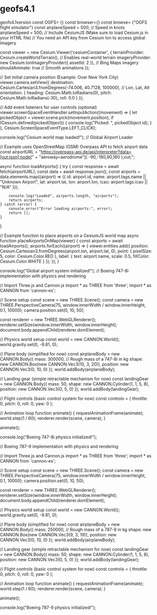# geofs4.1
geofs4.1version
const OGFS= {}
const browser={}
const browse= ("OGFS flight simulator")
const airplaneSpeed = 500; // Speed in knots
airplaneSpeed = 500; 
// Include CesiumJS (Make sure to load Cesium.js in your HTML file)
// You need an API key from Cesium Ion to access global imagery

const viewer = new Cesium.Viewer('cesiumContainer', {
    terrainProvider: Cesium.createWorldTerrain(), // Enables real-world terrain
    imageryProvider: new Cesium.IonImageryProvider({ assetId: 2 }), // Bing Maps imagery
    shouldAnimate: true // Smooth animations
});

// Set initial camera position (Example: Over New York City)
viewer.camera.setView({
    destination: Cesium.Cartesian3.fromDegrees(-74.006, 40.7128, 100000), // Lon, Lat, Alt
    orientation: {
        heading: Cesium.Math.toRadians(0),
        pitch: Cesium.Math.toRadians(-30),
        roll: 0.0
    }
});

// Add event listeners for user controls (optional)
viewer.screenSpaceEventHandler.setInputAction((movement) => {
    let pickedObject = viewer.scene.pick(movement.position);
    if (Cesium.defined(pickedObject)) {
        console.log("Picked: ", pickedObject.id);
    }
}, Cesium.ScreenSpaceEventType.LEFT_CLICK);

console.log("Cesium world map loaded!");
// Global Airport Loader

// Example uses OpenStreetMap (OSM) Overpass API to fetch airport data
const airportURL = "https://overpass-api.de/api/interpreter?data=[out:json];node[" + 
    "aeroway=aerodrome"]( -90,-180,90,180 );out;";

async function loadAirports() {
    try {
        const response = await fetch(airportURL);
        const data = await response.json();
        const airports = data.elements.map((airport) => ({
            id: airport.id,
            name: airport.tags.name || "Unknown Airport",
            lat: airport.lat,
            lon: airport.lon,
            icao: airport.tags.icao || "N/A"
        }));

        console.log("Loaded", airports.length, "airports");
        return airports;
    } catch (error) {
        console.error("Error loading airports:", error);
        return [];
    }
}

// Example function to place airports on a CesiumJS world map
async function placeAirportsOnMap(viewer) {
    const airports = await loadAirports();
    airports.forEach((airport) => {
        viewer.entities.add({
            position: Cesium.Cartesian3.fromDegrees(airport.lon, airport.lat, 0),
            point: { pixelSize: 5, color: Cesium.Color.RED },
            label: { text: airport.name, scale: 0.5, fillColor: Cesium.Color.WHITE }
        });
    });
}

console.log("Global airport system initialized!");
// Boeing 747-8i implementation with physics and rendering

// Import Three.js and Cannon.js
import * as THREE from 'three';
import * as CANNON from 'cannon-es';

// Scene setup
const scene = new THREE.Scene();
const camera = new THREE.PerspectiveCamera(75, window.innerWidth / window.innerHeight, 0.1, 10000);
camera.position.set(0, 10, 50);

const renderer = new THREE.WebGLRenderer();
renderer.setSize(window.innerWidth, window.innerHeight);
document.body.appendChild(renderer.domElement);

// Physics world setup
const world = new CANNON.World();
world.gravity.set(0, -9.81, 0);

// Plane body (simplified for now)
const airplaneBody = new CANNON.Body({
    mass: 300000, // Rough mass of a 747-8i in kg
    shape: new CANNON.Box(new CANNON.Vec3(10, 3, 20)),
    position: new CANNON.Vec3(0, 10, 0)
});
world.addBody(airplaneBody);

// Landing gear (simple retractable mechanism for now)
const landingGear = new CANNON.Body({
    mass: 50,
    shape: new CANNON.Cylinder(1, 1, 5, 8),
    position: new CANNON.Vec3(0, 5, 0)
});
world.addBody(landingGear);

// Flight controls (basic control system for now)
const controls = {
    throttle: 0,
    pitch: 0,
    roll: 0,
    yaw: 0
};

// Animation loop
function animate() {
    requestAnimationFrame(animate);
    world.step(1 / 60);
    renderer.render(scene, camera);
}

animate();

console.log("Boeing 747-8i physics initialized!");


// Boeing 787-9 implementation with physics and rendering

// Import Three.js and Cannon.js
import * as THREE from 'three';
import * as CANNON from 'cannon-es';

// Scene setup
const scene = new THREE.Scene();
const camera = new THREE.PerspectiveCamera(75, window.innerWidth / window.innerHeight, 0.1, 10000);
camera.position.set(0, 10, 50);

const renderer = new THREE.WebGLRenderer();
renderer.setSize(window.innerWidth, window.innerHeight);
document.body.appendChild(renderer.domElement);

// Physics world setup
const world = new CANNON.World();
world.gravity.set(0, -9.81, 0);

// Plane body (simplified for now)
const airplaneBody = new CANNON.Body({
    mass: 250000, // Rough mass of a 787-9 in kg
    shape: new CANNON.Box(new CANNON.Vec3(9, 3, 19)),
    position: new CANNON.Vec3(0, 10, 0)
});
world.addBody(airplaneBody);

// Landing gear (simple retractable mechanism for now)
const landingGear = new CANNON.Body({
    mass: 50,
    shape: new CANNON.Cylinder(1, 1, 5, 8),
    position: new CANNON.Vec3(0, 5, 0)
});
world.addBody(landingGear);

// Flight controls (basic control system for now)
const controls = {
    throttle: 0,
    pitch: 0,
    roll: 0,
    yaw: 0
};

// Animation loop
function animate() {
    requestAnimationFrame(animate);
    world.step(1 / 60);
    renderer.render(scene, camera);
}

animate();

console.log("Boeing 787-9 physics initialized!");
<!DOCTYPE html>
<html lang="en">
<head>
    <title>Flight Simulator</title>
    <script src="https://cesium.com/downloads/cesiumjs/releases/latest/Build/Cesium/Cesium.js"></script>
    <script type="module" src="main.js"></script>
</head>
<body>
    <div id="cesiumContainer" style="width: 100%; height: 100vh;"></div>
</body>
</html>
import { spawn747, spawn787 } from './aircraft.js';
import { loadAirports } from './airports.js';

// Initialize Cesium
const viewer = new Cesium.Viewer('cesiumContainer', {
    terrainProvider: Cesium.createWorldTerrain(),
});

// Load aircraft
spawn747(viewer);
spawn787(viewer);

// Load airports
loadAirports(viewer);
import child_process from "child_process";
import { existsSync, readFileSync, statSync } from "fs";
import { readFile, writeFile } from "fs/promises";
import { EOL } from "os";
import path from "path";
import { createRequire } from "module";
import { finished } from 'stream/promises';

import esbuild from "esbuild";
import { globby } from "globby";
import glslStripComments from "glsl-strip-comments";
import gulp from "gulp";
import { rimraf } from "rimraf";

import { mkdirp } from "mkdirp";

// Determines the scope of the workspace packages. If the scope is set to cesium, the workspaces should be @cesium/engine.
// This should match the scope of the dependencies of the root level package.json.
const scope = "cesium";

const require = createRequire(import.meta.url);
const packageJson = require("../package.json");
let version = packageJson.version;
if (/\.0$/.test(version)) {
  version = version.substring(0, version.length - 2);
}

const copyrightHeaderTemplate = readFileSync(
  path.join("Source", "copyrightHeader.js"),
  "utf8"
);
const combinedCopyrightHeader = copyrightHeaderTemplate.replace(
  "${version}",
  version
);

function escapeCharacters(token) {
  return token.replace(/[\-\[\]\/\{\}\(\)\*\+\?\.\\\^\$\|]/g, "\\$&");
}

function constructRegex(pragma, exclusive) {
  const prefix = exclusive ? "exclude" : "include";
  pragma = escapeCharacters(pragma);

  const s =
    `[\\t ]*\\/\\/>>\\s?${prefix}Start\\s?\\(\\s?(["'])${pragma}\\1\\s?,\\s?pragmas\\.${pragma}\\s?\\)\\s?;?` +
    // multiline code block
    `[\\s\\S]*?` +
    // end comment
    `[\\t ]*\\/\\/>>\\s?${prefix}End\\s?\\(\\s?(["'])${pragma}\\2\\s?\\)\\s?;?\\s?[\\t ]*\\n?`;

  return new RegExp(s, "gm");
}

const pragmas = {
  debug: false,
};
const stripPragmaPlugin = {
  name: "strip-pragmas",
  setup: (build) => {
    build.onLoad({ filter: /\.js$/ }, async (args) => {
      let source = await readFile(args.path, { encoding: "utf8" });

      try {
        for (const key in pragmas) {
          if (pragmas.hasOwnProperty(key)) {
            source = source.replace(constructRegex(key, pragmas[key]), "");
          }
        }

        return { contents: source };
      } catch (e) {
        return {
          errors: {
            text: e.message,
          },
        };
      }
    });
  },
};

// Print an esbuild warning
function printBuildWarning({ location, text }) {
  const { column, file, line, lineText, suggestion } = location;

  let message = `\n
  > ${file}:${line}:${column}: warning: ${text}
  ${lineText}
  `;

  if (suggestion && suggestion !== "") {
    message += `\n${suggestion}`;
  }

  console.log(message);
}

// Ignore `eval` warnings in third-party code we don't have control over
function handleBuildWarnings(result) {
  for (const warning of result.warnings) {
    if (!warning.location.file.includes("protobufjs.js")) {
      printBuildWarning(warning);
    }
  }
}

export const defaultESBuildOptions = () => {
  return {
    bundle: true,
    color: true,
    legalComments: `inline`,
    logLimit: 0,
    target: `es2020`,
  };
};

export async function getFilesFromWorkspaceGlobs(workspaceGlobs) {
  let files = [];
  // Iterate over each workspace and generate declarations for each file.
  for (const workspace of Object.keys(workspaceGlobs)) {
    // Since workspace source files are provided relative to the workspace,
    // the workspace path needs to be prepended.
    const workspacePath = `packages/${workspace.replace(`${scope}/`, ``)}`;
    const filesPaths = workspaceGlobs[workspace].map((glob) => {
      if (glob.indexOf(`!`) === 0) {
        return `!`.concat(workspacePath, `/`, glob.replace(`!`, ``));
      }
      return workspacePath.concat("/", glob);
    });

    files = files.concat(await globby(filesPaths));
  }
  return files;
}

const inlineWorkerPath = "Build/InlineWorkers.js";

/**
 * @typedef {object} CesiumBundles
 * @property {object} esm The ESM bundle.
 * @property {object} iife The IIFE bundle, for use in browsers.
 * @property {object} node The CommonJS bundle, for use in NodeJS.
 */

/**
 * Bundles all individual modules, optionally minifying and stripping out debug pragmas.
 * @param {object} options
 * @param {string} options.path Directory where build artifacts are output
 * @param {boolean} [options.minify=false] true if the output should be minified
 * @param {boolean} [options.removePragmas=false] true if the output should have debug pragmas stripped out
 * @param {boolean} [options.sourcemap=false] true if an external sourcemap should be generated
 * @param {boolean} [options.iife=false] true if an IIFE style module should be built
 * @param {boolean} [options.node=false] true if a CJS style node module should be built
 * @param {boolean} [options.incremental=false] true if build output should be cached for repeated builds
 * @param {boolean} [options.write=true] true if build output should be written to disk. If false, the files that would have been written as in-memory buffers
 * @returns {Promise<CesiumBundles>}
 */
export async function bundleCesiumJs(options) {
  const buildConfig = defaultESBuildOptions();
  buildConfig.entryPoints = ["Source/Cesium.js"];
  buildConfig.minify = options.minify;
  buildConfig.sourcemap = options.sourcemap;
  buildConfig.plugins = options.removePragmas ? [stripPragmaPlugin] : undefined;
  buildConfig.write = options.write;
  buildConfig.banner = {
    js: combinedCopyrightHeader,
  };
  // print errors immediately, and collect warnings so we can filter out known ones
  buildConfig.logLevel = "info";

  const contexts = {};
  const incremental = options.incremental;
  let build = esbuild.build;
  if (incremental) {
    build = esbuild.context;
  }

  // Build ESM
  const esm = await build({
    ...buildConfig,
    format: "esm",
    outfile: path.join(options.path, "index.js"),
  });

  if (incremental) {
    contexts.esm = esm;
  } else {
    handleBuildWarnings(esm);
  }

  // Build IIFE
  if (options.iife) {
    const iifeWorkers = await bundleWorkers({
      iife: true,
      minify: options.minify,
      sourcemap: false,
      path: options.path,
      removePragmas: options.removePragmas,
      incremental: incremental,
      write: options.write,
    });

    const iife = await build({
      ...buildConfig,
      format: "iife",
      inject: [inlineWorkerPath],
      globalName: "Cesium",
      outfile: path.join(options.path, "Cesium.js"),
      logOverride: {
        "empty-import-meta": "silent",
      },
    });

    if (incremental) {
      contexts.iife = iife;
      contexts.iifeWorkers = iifeWorkers;
    } else {
      handleBuildWarnings(iife);
      rimraf.sync(inlineWorkerPath);
    }
  }

  if (options.node) {
    const node = await build({
      ...buildConfig,
      format: "cjs",
      platform: "node",
      logOverride: {
        "empty-import-meta": "silent",
      },
      define: {
        // TransformStream is a browser-only implementation depended on by zip.js
        TransformStream: "null",
      },
      outfile: path.join(options.path, "index.cjs"),
    });

    if (incremental) {
      contexts.node = node;
    } else {
      handleBuildWarnings(node);
    }
  }

  return contexts;
}

function filePathToModuleId(moduleId) {
  return moduleId.substring(0, moduleId.lastIndexOf(".")).replace(/\\/g, "/");
}

const workspaceSourceFiles = {
  engine: [
    "packages/engine/Source/**/*.js",
    "!packages/engine/Source/*.js",
    "!packages/engine/Source/Workers/**",
    "packages/engine/Source/Workers/createTaskProcessorWorker.js",
    "!packages/engine/Source/ThirdParty/Workers/**.js",
    "!packages/engine/Source/ThirdParty/google-earth-dbroot-parser.js",
    "!packages/engine/Source/ThirdParty/_*",
  ],
  widgets: ["packages/widgets/Source/**/*.js"],
};

/**
 * Generates export declaration from a file from a workspace.
 *
 * @param {string} workspace The workspace the file belongs to.
 * @param {string} file The file.
 * @returns {string} The export declaration.
 */
function generateDeclaration(workspace, file) {
  let assignmentName = path.basename(file, path.extname(file));

  let moduleId = file;
  moduleId = filePathToModuleId(moduleId);

  if (moduleId.indexOf("Source/Shaders") > -1) {
    assignmentName = `_shaders${assignmentName}`;
  }
  assignmentName = assignmentName.replace(/(\.|-)/g, "_");
  return `export { ${assignmentName} } from '@${scope}/${workspace}';`;
}

/**
 * Creates a single entry point file, Cesium.js, which imports all individual modules exported from the Cesium API.
 * @returns {Buffer} contents
 */
export async function createCesiumJs() {
  let contents = `export const VERSION = '${version}';\n`;

  // Iterate over each workspace and generate declarations for each file.
  for (const workspace of Object.keys(workspaceSourceFiles)) {
    const files = await globby(workspaceSourceFiles[workspace]);
    const declarations = files.map((file) =>
      generateDeclaration(workspace, file)
    );
    contents += declarations.join(`${EOL}`);
    contents += "\n";
  }
  await writeFile("Source/Cesium.js", contents, { encoding: "utf-8" });

  return contents;
}

const workspaceSpecFiles = {
  engine: ["packages/engine/Specs/**/*Spec.js"],
  widgets: ["packages/widgets/Specs/**/*Spec.js"],
};

/**
 * Creates a single entry point file, Specs/SpecList.js, which imports all individual spec files.
 * @returns {Buffer} contents
 */
export async function createCombinedSpecList() {
  let contents = `export const VERSION = '${version}';\n`;

  for (const workspace of Object.keys(workspaceSpecFiles)) {
    const files = await globby(workspaceSpecFiles[workspace]);
    for (const file of files) {
      contents += `import '../${file}';\n`;
    }
  }

  await writeFile(path.join("Specs", "SpecList.js"), contents, {
    encoding: "utf-8",
  });

  return contents;
}

/**
 * @param {object} options
 * @param {string} options.path output directory
 * @param {boolean} [options.iife=false] true if the worker output should be inlined into a top-level iife file, ie. in Cesium.js
 * @param {boolean} [options.minify=false] true if the worker output should be minified
 * @param {boolean} [options.removePragmas=false] true if debug pragma should be removed
 * @param {boolean} [options.sourcemap=false] true if an external sourcemap should be generated
 * @param {boolean} [options.incremental=false] true if build output should be cached for repeated builds
 * @param {boolean} [options.write=true] true if build output should be written to disk. If false, the files that would have been written as in-memory buffers
 */
export async function bundleWorkers(options) {
  // Copy ThirdParty workers
  const thirdPartyWorkers = await globby([
    "packages/engine/Source/ThirdParty/Workers/**.js",
    "!packages/engine/Source/ThirdParty/Workers/basis_transcoder.js",
  ]);

  const thirdPartyWorkerConfig = defaultESBuildOptions();
  thirdPartyWorkerConfig.bundle = false;
  thirdPartyWorkerConfig.entryPoints = thirdPartyWorkers;
  thirdPartyWorkerConfig.outdir = options.path;
  thirdPartyWorkerConfig.minify = options.minify;
  thirdPartyWorkerConfig.outbase = "packages/engine/Source";
  await esbuild.build(thirdPartyWorkerConfig);

  // Bundle Cesium workers
  const workers = await globby(["packages/engine/Source/Workers/**"]);
  const workerConfig = defaultESBuildOptions();
  workerConfig.bundle = true;
  workerConfig.external = ["fs", "path"];

  if (options.iife) {
    let contents = ``;
    const files = await globby(workers);
    const declarations = files.map((file) => {
      let assignmentName = path.basename(file, path.extname(file));
      assignmentName = assignmentName.replace(/(\.|-)/g, "_");
      return `export const ${assignmentName} = () => { import('./${file}'); };`;
    });
    contents += declarations.join(`${EOL}`);
    contents += "\n";

    workerConfig.globalName = "CesiumWorkers";
    workerConfig.format = "iife";
    workerConfig.stdin = {
      contents: contents,
      resolveDir: ".",
    };
    workerConfig.minify = options.minify;
    workerConfig.write = false;
    workerConfig.logOverride = {
      "empty-import-meta": "silent",
    };
  } else {
    workerConfig.format = "esm";
    workerConfig.splitting = true;
    workerConfig.banner = {
      js: combinedCopyrightHeader,
    };
    workerConfig.entryPoints = workers;
    workerConfig.outdir = path.join(options.path, "Workers");
    workerConfig.minify = options.minify;
    workerConfig.write = options.write;
  }

  const incremental = options.incremental;
  let build = esbuild.build;
  if (incremental) {
    build = esbuild.context;
  }

  if (!options.iife) {
    return build(workerConfig);
  }

  //if iife, write this output to it's own file in which the script content is exported
  const writeInjectionCode = (result) => {
    const bundle = result.outputFiles[0].contents;
    const base64 = Buffer.from(bundle).toString("base64");
    const contents = `globalThis.CESIUM_WORKERS = atob("${base64}");`;
    return writeFile(inlineWorkerPath, contents);
  };

  if (incremental) {
    const context = await build(workerConfig);
    const rebuild = context.rebuild;
    context.rebuild = async () => {
      const result = await rebuild();
      if (result) {
        await writeInjectionCode(result);
      }
      return result;
    };
    return context;
  }

  const result = await build(workerConfig);
  return writeInjectionCode(result);
}

const shaderFiles = [
  "packages/engine/Source/Shaders/**/*.glsl",
  "packages/engine/Source/ThirdParty/Shaders/*.glsl",
];
export async function glslToJavaScript(minify, minifyStateFilePath, workspace) {
  await writeFile(minifyStateFilePath, minify.toString());
  const minifyStateFileLastModified = existsSync(minifyStateFilePath)
    ? statSync(minifyStateFilePath).mtime.getTime()
    : 0;

  // collect all currently existing JS files into a set, later we will remove the ones
  // we still are using from the set, then delete any files remaining in the set.
  const leftOverJsFiles = {};

  const files = await globby([
    `packages/${workspace}/Source/Shaders/**/*.js`,
    `packages/${workspace}/Source/ThirdParty/Shaders/*.js`,
  ]);
  files.forEach(function (file) {
    leftOverJsFiles[path.normalize(file)] = true;
  });

  const builtinFunctions = [];
  const builtinConstants = [];
  const builtinStructs = [];

  const glslFiles = await globby(shaderFiles);
  await Promise.all(
    glslFiles.map(async function (glslFile) {
      glslFile = path.normalize(glslFile);
      const baseName = path.basename(glslFile, ".glsl");
      const jsFile = `${path.join(path.dirname(glslFile), baseName)}.js`;

      // identify built in functions, structs, and constants
      const baseDir = path.join(
        `packages/${workspace}/`,
        "Source",
        "Shaders",
        "Builtin"
      );
      if (
        glslFile.indexOf(path.normalize(path.join(baseDir, "Functions"))) === 0
      ) {
        builtinFunctions.push(baseName);
      } else if (
        glslFile.indexOf(path.normalize(path.join(baseDir, "Constants"))) === 0
      ) {
        builtinConstants.push(baseName);
      } else if (
        glslFile.indexOf(path.normalize(path.join(baseDir, "Structs"))) === 0
      ) {
        builtinStructs.push(baseName);
      }

      delete leftOverJsFiles[jsFile];

      const jsFileExists = existsSync(jsFile);
      const jsFileModified = jsFileExists
        ? statSync(jsFile).mtime.getTime()
        : 0;
      const glslFileModified = statSync(glslFile).mtime.getTime();

      if (
        jsFileExists &&
        jsFileModified > glslFileModified &&
        jsFileModified > minifyStateFileLastModified
      ) {
        return;
      }

      let contents = await readFile(glslFile, { encoding: "utf8" });
      contents = contents.replace(/\r\n/gm, "\n");

      let copyrightComments = "";
      const extractedCopyrightComments = contents.match(
        /\/\*\*(?:[^*\/]|\*(?!\/)|\n)*?@license(?:.|\n)*?\*\//gm
      );
      if (extractedCopyrightComments) {
        copyrightComments = `${extractedCopyrightComments.join("\n")}\n`;
      }

      if (minify) {
        contents = glslStripComments(contents);
        contents = contents
          .replace(/\s+$/gm, "")
          .replace(/^\s+/gm, "")
          .replace(/\n+/gm, "\n");
        contents += "\n";
      }

      contents = contents.split('"').join('\\"').replace(/\n/gm, "\\n\\\n");
      contents = `${copyrightComments}\
//This file is automatically rebuilt by the Cesium build process.\n\
export default "${contents}";\n`;

      return writeFile(jsFile, contents);
    })
  );

  // delete any left over JS files from old shaders
  Object.keys(leftOverJsFiles).forEach(function (filepath) {
    rimraf.sync(filepath);
  });

  const generateBuiltinContents = function (contents, builtins, path) {
    for (let i = 0; i < builtins.length; i++) {
      const builtin = builtins[i];
      contents.imports.push(
        `import czm_${builtin} from './${path}/${builtin}.js'`
      );
      contents.builtinLookup.push(`czm_${builtin} : ` + `czm_${builtin}`);
    }
  };

  //generate the JS file for Built-in GLSL Functions, Structs, and Constants
  const contents = {
    imports: [],
    builtinLookup: [],
  };
  generateBuiltinContents(contents, builtinConstants, "Constants");
  generateBuiltinContents(contents, builtinStructs, "Structs");
  generateBuiltinContents(contents, builtinFunctions, "Functions");

  const fileContents = `//This file is automatically rebuilt by the Cesium build process.\n${contents.imports.join(
    "\n"
  )}\n\nexport default {\n    ${contents.builtinLookup.join(",\n    ")}\n};\n`;

  return writeFile(
    path.join(
      `packages/${workspace}/`,
      "Source",
      "Shaders",
      "Builtin",
      "CzmBuiltins.js"
    ),
    fileContents
  );
}

const externalResolvePlugin = {
  name: "external-cesium",
  setup: (build) => {
    // In Specs, when we import files from the source files, we import
    // them from the index.js files. This plugin replaces those imports
    // with the IIFE Cesium.js bundle that's loaded in the browser
    // in SpecRunner.html.
    build.onResolve({ filter: new RegExp(`index\.js$`) }, () => {
      return {
        path: "Cesium",
        namespace: "external-cesium",
      };
    });

    build.onResolve({ filter: /@cesium/ }, () => {
      return {
        path: "Cesium",
        namespace: "external-cesium",
      };
    });

    build.onLoad(
      {
        filter: new RegExp(`^Cesium$`),
        namespace: "external-cesium",
      },
      () => {
        const contents = `module.exports = Cesium`;
        return {
          contents,
        };
      }
    );
  },
};

/**
 * Creates a template html file in the Sandcastle app listing the gallery of demos
 * @param {boolean} [noDevelopmentGallery=false] true if the development gallery should not be included in the list
 * @returns {Promise<any>}
 */
export async function createGalleryList(noDevelopmentGallery) {
  const demoObjects = [];
  const demoJSONs = [];
  const output = path.join("Apps", "Sandcastle", "gallery", "gallery-index.js");

  const fileList = ["Apps/Sandcastle/gallery/**/*.html"];
  if (noDevelopmentGallery) {
    fileList.push("!Apps/Sandcastle/gallery/development/**/*.html");
  }

  // In CI, the version is set to something like '1.43.0-branch-name-buildNumber'
  // We need to extract just the Major.Minor version
  const majorMinor = packageJson.version.match(/^(.*)\.(.*)\./);
  const major = majorMinor[1];
  const minor = Number(majorMinor[2]) - 1; // We want the last release, not current release
  const tagVersion = `${major}.${minor}`;

  // Get an array of demos that were added since the last release.
  // This includes newly staged local demos as well.
  let newDemos = [];
  try {
    newDemos = child_process
      .execSync(
        `git diff --name-only --diff-filter=A ${tagVersion} Apps/Sandcastle/gallery/*.html`,
        { stdio: ["pipe", "pipe", "ignore"] }
      )
      .toString()
      .trim()
      .split("\n");
  } catch {
    // On a Cesium fork, tags don't exist so we can't generate the list.
  }

  let helloWorld;
  const files = await globby(fileList);
  files.forEach(function (file) {
    const demo = filePathToModuleId(
      path.relative("Apps/Sandcastle/gallery", file)
    );

    const demoObject = {
      name: demo,
      isNew: newDemos.includes(file),
    };

    if (existsSync(`${file.replace(".html", "")}.jpg`)) {
      demoObject.img = `${demo}.jpg`;
    }

    demoObjects.push(demoObject);

    if (demo === "Hello World") {
      helloWorld = demoObject;
    }
  });

  demoObjects.sort(function (a, b) {
    if (a.name < b.name) {
      return -1;
    } else if (a.name > b.name) {
      return 1;
    }
    return 0;
  });

  const helloWorldIndex = Math.max(demoObjects.indexOf(helloWorld), 0);

  for (let i = 0; i < demoObjects.length; ++i) {
    demoJSONs[i] = JSON.stringify(demoObjects[i], null, 2);
  }

  const contents = `\
// This file is automatically rebuilt by the Cesium build process.\n\
const hello_world_index = ${helloWorldIndex};\n\
const VERSION = '${version}';\n\
const gallery_demos = [${demoJSONs.join(", ")}];\n\
const has_new_gallery_demos = ${newDemos.length > 0 ? "true;" : "false;"}\n`;

  await writeFile(output, contents);

  // Compile CSS for Sandcastle
  return esbuild.build({
    entryPoints: [
      path.join("Apps", "Sandcastle", "templates", "bucketRaw.css"),
    ],
    minify: true,
    banner: {
      css:
        "/* This file is automatically rebuilt by the Cesium build process. */\n",
    },
    outfile: path.join("Apps", "Sandcastle", "templates", "bucket.css"),
  });
}

/**
 * Helper function to copy files.
 *
 * @param {string[]} globs The file globs to be copied.
 * @param {string} destination The path to copy the files to.
 * @param {string} base The base path to omit from the globs when files are copied. Defaults to "".
 * @returns {Promise<Buffer>} A promise containing the stream output as a buffer.
 */
export async function copyFiles(globs, destination, base) {
  const stream = gulp
    .src(globs, { nodir: true, base: base ?? "", encoding: false })
    .pipe(gulp.dest(destination));

  await finished(stream);
  return stream;
}

/**
 * Copy assets from engine.
 *
 * @param {string} destination The path to copy files to.
 * @returns {Promise<void>} A promise that completes when all assets are copied to the destination.
 */
export async function copyEngineAssets(destination) {
  const engineStaticAssets = [
    "packages/engine/Source/**",
    "!packages/engine/Source/**/*.js",
    "!packages/engine/Source/**/*.ts",
    "!packages/engine/Source/**/*.glsl",
    "!packages/engine/Source/**/*.css",
    "!packages/engine/Source/**/*.md",
  ];

  await copyFiles(engineStaticAssets, destination, "packages/engine/Source");

  // Since the CesiumWidget was part of the Widgets folder, the files must be manually
  // copied over to the right directory.

  await copyFiles(
    ["packages/engine/Source/Widget/**", "!packages/engine/Source/Widget/*.js"],
    path.join(destination, "Widgets/CesiumWidget"),
    "packages/engine/Source/Widget"
  );
}

/**
 * Copy assets from widgets.
 *
 * @param {string} destination The path to copy files to.
 * @returns {Promise<void>} A promise that completes when all assets are copied to the destination.
 */
export async function copyWidgetsAssets(destination) {
  const widgetsStaticAssets = [
    "packages/widgets/Source/**",
    "!packages/widgets/Source/**/*.js",
    "!packages/widgets/Source/**/*.ts",
    "!packages/widgets/Source/**/*.css",
    "!packages/widgets/Source/**/*.glsl",
    "!packages/widgets/Source/**/*.md",
  ];

  await copyFiles(widgetsStaticAssets, destination, "packages/widgets/Source");
}

/**
 * Creates .jshintrc for use in Sandcastle
 * @returns {Buffer} contents
 */
export async function createJsHintOptions() {
  const jshintrc = JSON.parse(
    await readFile(path.join("Apps", "Sandcastle", ".jshintrc"), {
      encoding: "utf8",
    })
  );

  const contents = `\
  // This file is automatically rebuilt by the Cesium build process.\n\
  const sandcastleJsHintOptions = ${JSON.stringify(jshintrc, null, 4)};\n`;

  await writeFile(
    path.join("Apps", "Sandcastle", "jsHintOptions.js"),
    contents
  );

  return contents;
}

/**
 * Bundles spec files for testing in the browser and on the command line with karma.
 * @param {object} options
 * @param {boolean} [options.incremental=false] true if the build should be cached for repeated rebuilds
 * @param {boolean} [options.write=false] true if build output should be written to disk. If false, the files that would have been written as in-memory buffers
 * @returns {Promise<any>}
 */
export async function bundleCombinedSpecs(options) {
  options = options || {};

  let build = esbuild.build;
  if (options.incremental) {
    build = esbuild.context;
  }

  return build({
    entryPoints: [
      "Specs/spec-main.js",
      "Specs/SpecList.js",
      "Specs/karma-main.js",
    ],
    bundle: true,
    format: "esm",
    sourcemap: true,
    outdir: path.join("Build", "Specs"),
    plugins: [externalResolvePlugin],
    write: options.write,
  });
}

/**
 * Bundles test worker in used specs.
 * @param {object} options
 * @param {boolean} [options.incremental=false] true if the build should be cached for repeated rebuilds
 * @param {boolean} [options.write=false] true if build output should be written to disk. If false, the files that would have been written as in-memory buffers
 * @returns {Promise<any>}
 */
export async function bundleTestWorkers(options) {
  options = options || {};

  let build = esbuild.build;
  if (options.incremental) {
    build = esbuild.context;
  }

  const workers = await globby(["Specs/TestWorkers/**.js"]);
  return build({
    entryPoints: workers,
    bundle: true,
    format: "esm",
    sourcemap: true,
    outdir: path.join("Build", "Specs", "TestWorkers"),
    external: ["fs", "path"],
    write: options.write,
  });
}

/**
 * Creates the index.js for a package.
 *
 * @param {string} workspace The workspace to create the index.js for.
 * @returns
 */
export async function createIndexJs(workspace) {
  let contents = `globalThis.CESIUM_VERSION = "${version}";\n`;

  // Iterate over all provided source files for the workspace and export the assignment based on file name.
  const workspaceSources = workspaceSourceFiles[workspace];
  if (!workspaceSources) {
    throw new Error(`Unable to find source files for workspace: ${workspace}`);
  }

  const files = await globby(workspaceSources);
  files.forEach(function (file) {
    file = path.relative(`packages/${workspace}`, file);

    let moduleId = file;
    moduleId = filePathToModuleId(moduleId);

    // Rename shader files, such that ViewportQuadFS.glsl is exported as _shadersViewportQuadFS in JS.

    let assignmentName = path.basename(file, path.extname(file));
    if (moduleId.indexOf(`Source/Shaders/`) === 0) {
      assignmentName = `_shaders${assignmentName}`;
    }
    assignmentName = assignmentName.replace(/(\.|-)/g, "_");
    contents += `export { default as ${assignmentName} } from './${moduleId}.js';${EOL}`;
  });

  await writeFile(`packages/${workspace}/index.js`, contents, {
    encoding: "utf-8",
  });

  return contents;
}

/**
 * Creates a single entry point file by importing all individual spec files.
 * @param {string[]} files The individual spec files.
 * @param {string} workspace The workspace.
 * @param {string} outputPath The path the file is written to.
 */
async function createSpecListForWorkspace(files, workspace, outputPath) {
  let contents = "";
  files.forEach(function (file) {
    contents += `import './${filePathToModuleId(file).replace(
      `packages/${workspace}/Specs/`,
      ""
    )}.js';\n`;
  });

  await writeFile(outputPath, contents, {
    encoding: "utf-8",
  });

  return contents;
}

/**
 * Bundles CSS files.
 *
 * @param {object} options
 * @param {string[]} options.filePaths The file paths to bundle.
 * @param {boolean} options.sourcemap
 * @param {boolean} options.minify
 * @param {string} options.outdir The output directory.
 * @param {string} options.outbase The
 */
async function bundleCSS(options) {
  // Configure options for esbuild.
  const esBuildOptions = defaultESBuildOptions();
  esBuildOptions.entryPoints = await globby(options.filePaths);
  esBuildOptions.loader = {
    ".gif": "text",
    ".png": "text",
  };
  esBuildOptions.sourcemap = options.sourcemap;
  esBuildOptions.minify = options.minify;
  esBuildOptions.outdir = options.outdir;
  esBuildOptions.outbase = options.outbase;

  await esbuild.build(esBuildOptions);
}

const workspaceCssFiles = {
  engine: ["packages/engine/Source/**/*.css"],
  widgets: ["packages/widgets/Source/**/*.css"],
};

/**
 * Bundles spec files for testing in the browser.
 *
 * @param {object} options
 * @param {boolean} [options.incremental=false] True if builds should be generated incrementally.
 * @param {string} options.outbase The base path the output files are relative to.
 * @param {string} options.outdir The directory to place the output in.
 * @param {string} options.specListFile The path to the SpecList.js file
 * @param {boolean} [options.write=true] True if bundles generated are written to files instead of in-memory buffers.
 * @returns {object} The bundle generated from Specs.
 */
async function bundleSpecs(options) {
  const incremental = options.incremental ?? true;
  const write = options.write ?? true;

  const buildOptions = {
    bundle: true,
    format: "esm",
    outdir: options.outdir,
    sourcemap: true,
    target: "es2020",
    write: write,
  };

  let build = esbuild.build;
  if (incremental) {
    build = esbuild.context;
  }

  // When bundling specs for a workspace, the spec-main.js and karma-main.js
  // are bundled separately since they use a different outbase than the workspace's SpecList.js.
  await build({
    ...buildOptions,
    entryPoints: ["Specs/spec-main.js", "Specs/karma-main.js"],
  });

  return build({
    ...buildOptions,
    entryPoints: [options.specListFile],
    outbase: options.outbase,
  });
}

/**
 * Builds the engine workspace.
 *
 * @param {object} options
 * @param {boolean} [options.incremental=false] True if builds should be generated incrementally.
 * @param {boolean} [options.minify=false] True if bundles should be minified.
 * @param {boolean} [options.write=true] True if bundles generated are written to files instead of in-memory buffers.
 */
export const buildEngine = async (options) => {
  options = options || {};

  const incremental = options.incremental ?? false;
  const minify = options.minify ?? false;
  const write = options.write ?? true;

  // Create Build folder to place build artifacts.
  mkdirp.sync("packages/engine/Build");

  // Convert GLSL files to JavaScript modules.
  await glslToJavaScript(
    minify,
    "packages/engine/Build/minifyShaders.state",
    "engine"
  );

  // Create index.js
  await createIndexJs("engine");

  // Build workers.
  await bundleWorkers({
    ...options,
    iife: false,
    path: "packages/engine/Build",
  });

  // Create SpecList.js
  const specFiles = await globby(workspaceSpecFiles["engine"]);
  const specListFile = path.join("packages/engine/Specs", "SpecList.js");
  await createSpecListForWorkspace(specFiles, "engine", specListFile);

  await bundleSpecs({
    incremental: incremental,
    outbase: "packages/engine/Specs",
    outdir: "packages/engine/Build/Specs",
    specListFile: specListFile,
    write: write,
  });
};

/**
 * Builds the widgets workspace.
 *
 * @param {object} options
 * @param {boolean} [options.incremental=false] True if builds should be generated incrementally.
 * @param {boolean} [options.write=true] True if bundles generated are written to files instead of in-memory buffers.
 */
export const buildWidgets = async (options) => {
  options = options || {};

  const incremental = options.incremental ?? false;
  const write = options.write ?? true;

  // Generate Build folder to place build artifacts.
  mkdirp.sync("packages/widgets/Build");

  // Create index.js
  await createIndexJs("widgets");

  // Create SpecList.js
  const specFiles = await globby(workspaceSpecFiles["widgets"]);
  const specListFile = path.join("packages/widgets/Specs", "SpecList.js");
  await createSpecListForWorkspace(specFiles, "widgets", specListFile);

  await bundleSpecs({
    incremental: incremental,
    outbase: "packages/widgets/Specs",
    outdir: "packages/widgets/Build/Specs",
    specListFile: specListFile,
    write: write,
  });
};

/**
 * Build CesiumJS.
 *
 * @param {object} options
 * @param {boolean} [options.development=true] True if build is targeted for development.
 * @param {boolean} [options.iife=true] True if IIFE bundle should be generated.
 * @param {boolean} [options.incremental=true] True if builds should be generated incrementally.
 * @param {boolean} [options.minify=false] True if bundles should be minified.
 * @param {boolean} [options.node=true] True if CommonJS bundle should be generated.
 * @param {boolean} options.outputDirectory The directory where the output should go.
 * @param {boolean} [options.removePragmas=false] True if debug pragmas should be removed.
 * @param {boolean} [options.sourcemap=true] True if sourcemap should be included in the generated bundles.
 * @param {boolean} [options.write=true] True if bundles generated are written to files instead of in-memory buffers.
 */
export async function buildCesium(options) {
  const development = options.development ?? true;
  const iife = options.iife ?? true;
  const incremental = options.incremental ?? false;
  const minify = options.minify ?? false;
  const node = options.node ?? true;
  const removePragmas = options.removePragmas ?? false;
  const sourcemap = options.sourcemap ?? true;
  const write = options.write ?? true;

  // Generate Build folder to place build artifacts.
  mkdirp.sync("Build");
  const outputDirectory =
    options.outputDirectory ??
    path.join("Build", `Cesium${!minify ? "Unminified" : ""}`);
  rimraf.sync(outputDirectory);

  await writeFile(
    "Build/package.json",
    JSON.stringify({
      type: "commonjs",
    }),
    "utf8"
  );

  // Create Cesium.js
  await createCesiumJs();

  // Create SpecList.js
  await createCombinedSpecList();

  // Bundle ThirdParty files.
  await bundleCSS({
    filePaths: [
      "packages/engine/Source/ThirdParty/google-earth-dbroot-parser.js",
    ],
    minify: minify,
    sourcemap: sourcemap,
    outdir: outputDirectory,
    outbase: "packages/engine/Source",
  });

  // Bundle CSS files.
  await bundleCSS({
    filePaths: workspaceCssFiles[`engine`],
    outdir: path.join(outputDirectory, "Widgets/CesiumWidget"),
    outbase: "packages/engine/Source/Widget",
  });
  await bundleCSS({
    filePaths: workspaceCssFiles[`widgets`],
    outdir: path.join(outputDirectory, "Widgets"),
    outbase: "packages/widgets/Source",
  });

  const workersContext = await bundleWorkers({
    iife: false,
    minify: minify,
    sourcemap: sourcemap,
    path: outputDirectory,
    removePragmas: removePragmas,
    incremental: incremental,
    write: write,
  });

  // Generate bundles.
  const contexts = await bundleCesiumJs({
    minify: minify,
    iife: iife,
    incremental: incremental,
    sourcemap: sourcemap,
    removePragmas: removePragmas,
    path: outputDirectory,
    node: node,
    write: write,
  });

  await Promise.all([createJsHintOptions(), createGalleryList(!development)]);

  // Generate Specs bundle.
  const specsContext = await bundleCombinedSpecs({
    incremental: incremental,
    write: write,
  });

  const testWorkersContext = await bundleTestWorkers({
    incremental: incremental,
    write: write,
  });

  // Copy static assets to the Build folder.

  await copyEngineAssets(outputDirectory);
  await copyWidgetsAssets(path.join(outputDirectory, "Widgets"));

  // Copy static assets to Source folder.

  await copyEngineAssets("Source");
  await copyFiles(
    ["packages/engine/Source/ThirdParty/**/*.js"],
    "Source/ThirdParty",
    "packages/engine/Source/ThirdParty"
  );

  await copyWidgetsAssets("Source/Widgets");
  await copyFiles(
    ["packages/widgets/Source/**/*.css"],
    "Source/Widgets",
    "packages/widgets/Source"
  );

  // WORKAROUND:
  // Since CesiumWidget was originally part of the Widgets folder, we need to fix up any
  // references to it when we put it back in the Widgets folder, as expected by the
  // combined CesiumJS structure.
  const widgetsCssBuffer = await readFile("Source/Widgets/widgets.css");
  const widgetsCssContents = widgetsCssBuffer
    .toString()
    .replace("../../engine/Source/Widget", "./CesiumWidget");
  await writeFile("Source/Widgets/widgets.css", widgetsCssContents);

  const lighterCssBuffer = await readFile("Source/Widgets/lighter.css");
  const lighterCssContents = lighterCssBuffer
    .toString()
    .replace("../../engine/Source/Widget", "./CesiumWidget");
  await writeFile("Source/Widgets/lighter.css", lighterCssContents);

  return {
    esm: contexts.esm,
    iife: contexts.iife,
    iifeWorkers: contexts.iifeWorkers,
    node: contexts.node,
    specs: specsContext,
    workers: workersContext,
    testWorkers: testWorkersContext,
  };
}
<!-- index.html: Main page for the flight simulator -->
<!DOCTYPE html>
<html lang="en">
<head>
    <meta charset="UTF-8">
    <meta name="viewport" content="width=device-width, initial-scale=1.0">
    <title>Flight Simulator</title>
    <script src="https://cesium.com/downloads/cesiumjs/releases/latest/Build/Cesium/Cesium.js"></script>
    <script type="module" src="main.js"></script>
    <style>
        body, html { margin: 0; padding: 0; width: 100%; height: 100vh; }
        #cesiumContainer { width: 100%; height: 100vh; }
    </style>
</head>
<body>
    <div id="cesiumContainer"></div>
</body>
</html>
